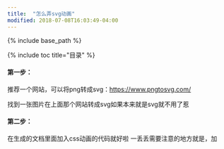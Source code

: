 ```yaml
---
title:  "怎么弄svg动画"
modified: 2018-07-08T16:03:49-04:00
---
```

{% include base_path %}
 	 	  
{% include toc title="目录" %}
 	 	 
#### 第一步：
推荐一个网站，可以将png转成svg：https://www.pngtosvg.com/

找到一张图片在上面那个网站转成svg如果本来就是svg就不用了惹

#### 第二步：
在生成的文档里面加入css动画的代码就好啦
一丢丢需要注意的地方就是，加<style>的时候一定要在<svg>里面加，之前我就是因为在外面加的所以一直没有反应，还有就是在<style>里面的类选择器名字一定要跟<g id=XXX>一致，不然的话也是没有效果的。

emmm……我做的动画在第二篇

溜了溜了